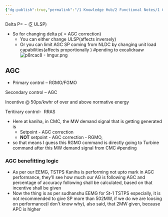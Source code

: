 ```yaml
---
{"dg-publish":true,"permalink":"/1 Knowledge Hub/2 Functional Notes/1 Career Notes/3 TSTPS Kaniha Technical Notes/A Protection Interlocks and Control Logic Systems/AGC Logic/","noteIcon":""}
---
```


Delta P= − (∑ ULSP)

- So for changing delta p( = AGC correction)
    - You can either change ULSP(affects inversely)
    - Or you can limit AGC SP coming from NLDC by changing unit load capabilities(affects proportionally )
#pending to excalidraaw
![p8rcac8 - Imgur.png](/img/user/Obsidian%20Functional%20Stuff/z-All%20pdfs,%20Images%20&%20Small%20Excalidraws/p8rcac8%20-%20Imgur.png)

## AGC

- Primary control – RGMO/FGMO

Secondary control – AGC

Incentive @ 50ps/kwhr of over and above normative energy

Teritirary control-  RRAS

- Here at kaniha, in CMC, the MW demand signal that is getting generated is
	- Setpoint - AGC correction
	- **NOT** setpoint - AGC correction - RGMO, 
- so that means I guess this RGMO command is directly going to Turbine command after this MW demand signal from CMC #pending 



### AGC benefitting logic
- As per our EEMG, TSTPS Kaniha is performing not upto mark in AGC performance, they'll see how much our AG is following AGC and percentage of accuracy following shall be calculated, based on that incentive shall be given
- Now the thing is as per sudhanshu EEMG for St-1 TSTPS especially, it is not recommended to give SP more than 502MW, if we do we are loosing on performance(I don't know why), also said, that 2MW given, because APC is higher